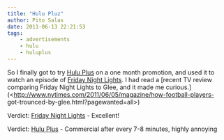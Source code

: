 ```yaml
---
title: "Hulu Pluz"
author: Pito Salas
date: 2011-06-13 22:21:53
tags:
    - advertisements
    - hulu
    - huluplus
---
```



So I finally got to try [Hulu Plus](<http://www.hulu.com/plus>) on a one month
promotion, and used it to watch an episode of [Friday Night
Lights](<http://www.nbc.com/friday-night-lights/>). I had read a [recent TV
review comparing Friday Night Lights to Glee, and it made me
curious.](<http://www.nytimes.com/2011/06/05/magazine/how-football-players-
got-trounced-by-glee.html?pagewanted=all>)

Verdict: [Friday Night Lights](<http://www.nbc.com/friday-night-lights/>) -
Excellent!

Verdict: [Hulu Plus](<http://www.hulu.com/plus>) - Commercial after every 7-8
minutes, highly annoying


